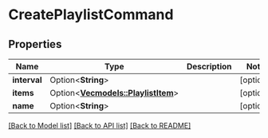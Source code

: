 # CreatePlaylistCommand

## Properties

Name | Type | Description | Notes
------------ | ------------- | ------------- | -------------
**interval** | Option<**String**> |  | [optional]
**items** | Option<[**Vec<models::PlaylistItem>**](PlaylistItem.md)> |  | [optional]
**name** | Option<**String**> |  | [optional]

[[Back to Model list]](../README.md#documentation-for-models) [[Back to API list]](../README.md#documentation-for-api-endpoints) [[Back to README]](../README.md)


